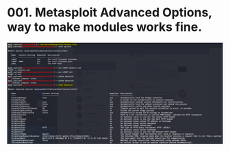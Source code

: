 <h1>001. Metasploit Advanced Options, way to make modules works fine.</h1>
<a href="https://www.linkedin.com/posts/kave-eyni-08060b59_blackhat-hacker-lessons-activity-6660629383461634048-fRaH">
<img src="https://github.com/dewebdes/CYBER-MILITARY-GERMANY/blob/master/Metasploit/advancedmeta.jpeg" />
</a>
